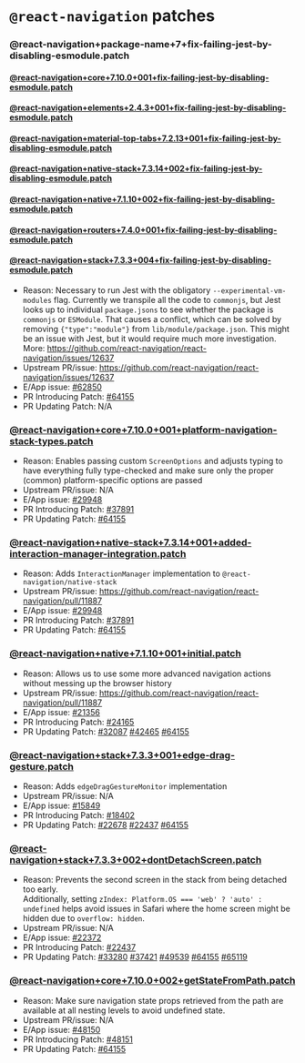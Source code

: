 # `@react-navigation` patches

### @react-navigation+package-name+7+fix-failing-jest-by-disabling-esmodule.patch
#### [@react-navigation+core+7.10.0+001+fix-failing-jest-by-disabling-esmodule.patch](@react-navigation+core+7.10.0+001+fix-failing-jest-by-disabling-esmodule.patch)
#### [@react-navigation+elements+2.4.3+001+fix-failing-jest-by-disabling-esmodule.patch](@react-navigation+elements+2.4.3+001+fix-failing-jest-by-disabling-esmodule.patch)
#### [@react-navigation+material-top-tabs+7.2.13+001+fix-failing-jest-by-disabling-esmodule.patch](@react-navigation+material-top-tabs+7.2.13+001+fix-failing-jest-by-disabling-esmodule.patch)
#### [@react-navigation+native-stack+7.3.14+002+fix-failing-jest-by-disabling-esmodule.patch](@react-navigation+native-stack+7.3.14+002+fix-failing-jest-by-disabling-esmodule.patch)
#### [@react-navigation+native+7.1.10+002+fix-failing-jest-by-disabling-esmodule.patch](@react-navigation+native+7.1.10+002+fix-failing-jest-by-disabling-esmodule.patch)
#### [@react-navigation+routers+7.4.0+001+fix-failing-jest-by-disabling-esmodule.patch](@react-navigation+routers+7.4.0+001+fix-failing-jest-by-disabling-esmodule.patch)
#### [@react-navigation+stack+7.3.3+004+fix-failing-jest-by-disabling-esmodule.patch](@react-navigation+stack+7.3.3+004+fix-failing-jest-by-disabling-esmodule.patch)

- Reason: Necessary to run Jest with the obligatory `--experimental-vm-modules` flag. Currently we transpile all the code to `commonjs`, but Jest looks up to individual `package.jsons` to see whether the package is `commonjs` or `ESModule`. That causes a conflict, which can be solved by removing `{"type":"module"}` from `lib/module/package.json`. This might be an issue with Jest, but it would require much more investigation. More: https://github.com/react-navigation/react-navigation/issues/12637
- Upstream PR/issue: https://github.com/react-navigation/react-navigation/issues/12637
- E/App issue: [#62850](https://github.com/Expensify/App/issues/62850)
- PR Introducing Patch: [#64155](https://github.com/Expensify/App/pull/64155)
- PR Updating Patch: N/A

### [@react-navigation+core+7.10.0+001+platform-navigation-stack-types.patch](@react-navigation+core+7.10.0+001+platform-navigation-stack-types.patch)

- Reason: Enables passing custom `ScreenOptions` and adjusts typing to have everything fully type-checked and make sure only the proper (common) platform-specific options are passed
- Upstream PR/issue: N/A
- E/App issue: [#29948](https://github.com/Expensify/App/issues/29948)
- PR Introducing Patch: [#37891](https://github.com/Expensify/App/pull/37891)
- PR Updating Patch: [#64155](https://github.com/Expensify/App/pull/64155)

### [@react-navigation+native-stack+7.3.14+001+added-interaction-manager-integration.patch](@react-navigation+native-stack+7.3.14+001+added-interaction-manager-integration.patch)

- Reason: Adds `InteractionManager` implementation to `@react-navigation/native-stack`
- Upstream PR/issue: https://github.com/react-navigation/react-navigation/pull/11887
- E/App issue: [#29948](https://github.com/Expensify/App/issues/29948)
- PR Introducing Patch: [#37891](https://github.com/Expensify/App/pull/37891)
- PR Updating Patch: [#64155](https://github.com/Expensify/App/pull/64155) 

### [@react-navigation+native+7.1.10+001+initial.patch](@react-navigation+native+7.1.10+001+initial.patch)

- Reason: Allows us to use some more advanced navigation actions without messing up the browser history
- Upstream PR/issue: https://github.com/react-navigation/react-navigation/pull/11887
- E/App issue: [#21356](https://github.com/Expensify/App/issues/21356)
- PR Introducing Patch: [#24165](https://github.com/Expensify/App/pull/24165)
- PR Updating Patch: [#32087](https://github.com/Expensify/App/pull/32087) [#42465](https://github.com/Expensify/App/pull/42465) [#64155](https://github.com/Expensify/App/pull/64155)

### [@react-navigation+stack+7.3.3+001+edge-drag-gesture.patch](@react-navigation+stack+7.3.3+001+edge-drag-gesture.patch)

- Reason: Adds `edgeDragGestureMonitor` implementation
- Upstream PR/issue: N/A
- E/App issue: [#15849](https://github.com/Expensify/App/issues/15849)
- PR Introducing Patch: [#18402](https://github.com/Expensify/App/pull/18402)
- PR Updating Patch: [#22678](https://github.com/Expensify/App/pull/22678) [#22437](https://github.com/Expensify/App/pull/22437) [#64155](https://github.com/Expensify/App/pull/64155)

### [@react-navigation+stack+7.3.3+002+dontDetachScreen.patch](@react-navigation+stack+7.3.3+002+dontDetachScreen.patch)
- Reason: Prevents the second screen in the stack from being detached too early.  
  Additionally, setting `zIndex: Platform.OS === 'web' ? 'auto' : undefined` helps avoid issues in Safari where the home screen might be hidden due to `overflow: hidden`.
- Upstream PR/issue: N/A
- E/App issue: [#22372](https://github.com/Expensify/App/issues/22372)
- PR Introducing Patch: [#22437](https://github.com/Expensify/App/pull/22437)
- PR Updating Patch: [#33280](https://github.com/Expensify/App/pull/33280) [#37421](https://github.com/Expensify/App/pull/37421) [#49539](https://github.com/Expensify/App/pull/49539) [#64155](https://github.com/Expensify/App/pull/64155) [#65119](https://github.com/Expensify/App/issues/65119)

### [@react-navigation+core+7.10.0+002+getStateFromPath.patch](@react-navigation+core+7.10.0+002+getStateFromPath.patch)
- Reason: Make sure navigation state props retrieved from the path are available at all nesting levels to avoid undefined state.
- Upstream PR/issue: N/A
- E/App issue: [#48150](https://github.com/Expensify/App/issues/48150)
- PR Introducing Patch: [#48151](https://github.com/Expensify/App/pull/48151)
- PR Updating Patch: [#64155](https://github.com/Expensify/App/pull/64155)
